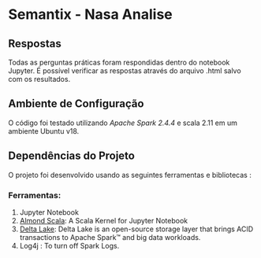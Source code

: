 # Semantix - Nasa Analise

## Respostas

Todas as perguntas práticas foram respondidas dentro do notebook Jupyter. É possível verificar as respostas através do arquivo .html salvo com os resultados.

## Ambiente de Configuração

O código foi testado utilizando *Apache Spark 2.4.4* e scala 2.11 em um ambiente Ubuntu v18.

## Dependências do Projeto

O projeto foi desenvolvido usando as seguintes ferramentas e bibliotecas :

### Ferramentas: 
1. Jupyter Notebook
2. [Almond Scala](https://almond.sh/): A Scala Kernel for Jupyter Notebook
3. [Delta Lake](https://delta.io/): Delta Lake is an open-source storage layer that brings ACID
transactions to Apache Spark™ and big data workloads.
4. Log4j : To turn off Spark Logs.
